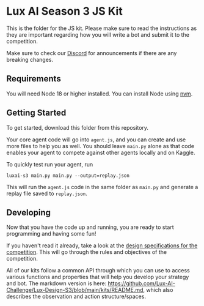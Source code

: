 # Lux AI Season 3 JS Kit

This is the folder for the JS kit. Please make sure to read the instructions as they are important regarding how you will write a bot and submit it to the competition.

Make sure to check our [Discord](https://discord.gg/aWJt3UAcgn) for announcements if there are any breaking changes.
<!--  or the [Kaggle forums](https://www.kaggle.com/c/lux-ai-season2/discussion)  -->
## Requirements

You will need Node 18 or higher installed. You can install Node using [nvm](https://github.com/nvm-sh/nvm).

## Getting Started

To get started, download this folder from this repository.

Your core agent code will go into `agent.js`, and you can create and use more files to help you as well. You should leave `main.py` alone as that code enables your agent to compete against other agents locally and on Kaggle.

To quickly test run your agent, run

```
luxai-s3 main.py main.py --output=replay.json
```

This will run the `agent.js` code in the same folder as `main.py` and generate a replay file saved to `replay.json`.

## Developing
Now that you have the code up and running, you are ready to start programming and having some fun!

If you haven't read it already, take a look at the [design specifications for the competition](../../docs/specs.md). This will go through the rules and objectives of the competition. 

All of our kits follow a common API through which you can use to access various functions and properties that will help you develop your strategy and bot. The markdown version is here: https://github.com/Lux-AI-Challenge/Lux-Design-S3/blob/main/kits/README.md, which also describes the observation and action structure/spaces.

<!-- ## Submitting to Kaggle

Submissions need to be a .tar.gz bundle with main.py at the top level directory (not nested). To create a submission, create the .tar.gz with `tar -czvf submission.tar.gz *`. Upload this under the [My Submissions tab](https://www.kaggle.com/competitions/lux-ai-season-2/submissions) and you should be good to go! Your submission will start with a scheduled game vs itself to ensure everything is working before being entered into the matchmaking pool against the rest of the leaderboard. -->